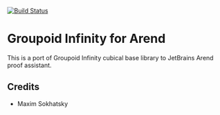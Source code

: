 [![Build Status](https://travis-ci.org/groupoid/hcomp.svg?branch=master)](https://travis-ci.org/groupoid/hcomp)

Groupoid Infinity for Arend
===========================

This is a port of Groupoid Infinity cubical base library to JetBrains Arend proof assistant.

Credits
-------

* Maxim Sokhatsky

